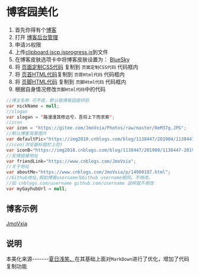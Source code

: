 # 博客园美化

1. 首先你得有个[博客](https://www.cnblogs.com/JmoVxia/)
2. 打开 [博客后台管理](https://i.cnblogs.com/Configure.aspx)
3. 申请`JS`权限
4. 上传[clipboard.js](https://github.com/JmoVxia/cnblogs/blob/main/clipboard.js)[cp.js](https://github.com/JmoVxia/cnblogs/blob/main/cp.js)[progress.js](https://github.com/JmoVxia/cnblogs/blob/main/progress.js)到文件
5. 在博客皮肤选项卡中将博客皮肤设置为： [BlueSky](http://www.cnblogs.com/SkinUser.aspx?SkinName=BlueSky)
6. 将 [页面定制CSS代码](https://github.com/JmoVxia/cnblogs/blob/main/页面定制CSS代码) 复制到 `页面定制CSS代码` 代码框内
7. 将 [页首HTML代码](https://github.com/JmoVxia/cnblogs/blob/main/页首HTML代码)复制到 `页首Html代码` 代码框内
8. 将 [页脚HTML代码](https://github.com/JmoVxia/cnblogs/blob/main/页脚HTML代码) 复制到 `页脚Html代码` 代码框内
9. 根据自身情况修改`页脚Html代码`中的代码


```java
//博主名称 可不改，默认取博客园提供的
var nickName = null;
//slogan
var slogan = '路漫漫其修远兮，吾将上下而求索';
//icon
var icon = "https://gitee.com/JmoVxia/Photos/raw/master/0eM37g.JPG";
//默认博客背景图片
var defaultPic="https://img2018.cnblogs.com/blog/1138447/201904/1138447-20190426121949417-1115592219.jpg";
//icon(浏览器标题栏上的)
var iconB="https://img2018.cnblogs.com/blog/1138447/201909/1138447-20190911161817172-1737762696.png";
//友情链接地址
var friendLink="https://www.cnblogs.com/JmoVxia";
//关于地址
var aboutMe="https://www.cnblogs.com/JmoVxia/p/14900187.html";
//Github地址,假如博客username与Github username相同，不用改。
//如 cnblogs.com/username github.com/username 这样就不用改
var myGayhubUrl = null;
```

## 博客示例

 [JmoVxia](https://www.cnblogs.com/JmoVxia/)

## 说明

本美化来源-------[夏日浅笑、](https://www.cnblogs.com/summertime-wu/p/9356736.html)在其基础上面对`MarkDown`进行了优化，增加了代码复制功能

